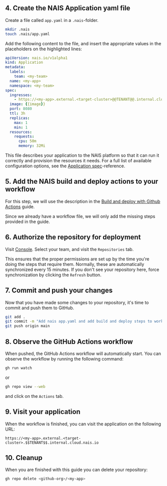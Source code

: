 ## 4. Create the NAIS Application yaml file

Create a file called `app.yaml` in a `.nais`-folder.

```bash
mkdir .nais
touch .nais/app.yaml
```

Add the following content to the file, and insert the appropriate values in the placeholders on the highlighted lines:

```yaml title="nais.yaml" hl_lines="5 6 7 10" 
apiVersion: nais.io/v1alpha1
kind: Application
metadata:
  labels:
    team: <my-team>
  name: <my-app>
  namespace: <my-team>
spec:
  ingresses:
    - https://<my-app>.external.<target-cluster>@@TENANT@@.internal.cloud.nais.io
  image: {{image}}
  port: 8080
  ttl: 3h
  replicas:
    max: 1
    min: 1
  resources:
    requests:
      cpu: 50m
      memory: 32Mi 
```

This file describes your application to the NAIS platform so that it can run it correctly and provision the resources it needs.
For a full list of available configuration options, see the [Application spec](../reference/application-spec.md)-reference.

## 5. Add the NAIS build and deploy actions to your workflow

For this step, we will use the description in the [Build and deploy with Github Actions](../how-to/cicd/github-action.md) guide.

Since we already have a workflow file, we will only add the missing steps provided in the guide.

## 6. Authorize the repository for deployment

Visit [Console](https://console.{{tenant}}.cloud.nais.io). Select your team, and visit the `Repositories` tab. 

This ensures that the proper permissions are set up by the time you're doing the steps that require them.
Normally, these are automatically synchronized every 15 minutes. If you don't see your repository here, force synchronization by clicking the `Refresh` button.

## 7. Commit and push your changes

Now that you have made some changes to your repository, it's time to commit and push them to GitHub.

```bash
git add .
git commit -m "Add nais app.yaml and add build and deploy steps to workflow"
git push origin main
```

## 8. Observe the GitHub Actions workflow

When pushed, the GitHub Actions workflow will automatically start. You can observe the workflow by running the following command:

```bash
gh run watch
```

or 

```bash
gh repo view --web
```

and click on the `Actions` tab.

## 9. Visit your application

When the workflow is finished, you can visit the application on the following URL:

```
https://<my-app>.external.<target-cluster>.$$TENANT$$.internal.cloud.nais.io
```

## 10. Cleanup

When you are finished with this guide you can delete your repository:

```bash
gh repo delete <github-org>/<my-app>
```
